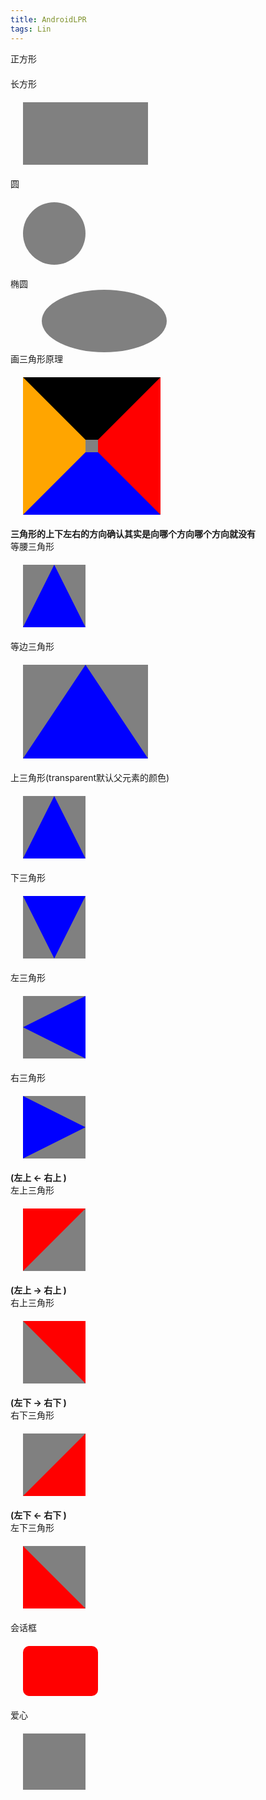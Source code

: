 ```yaml
---
title: AndroidLPR
tags: Lin
---
```


<!DOCTYPE html>
<html>
<head>
  <meta charset="utf-8">
  <meta name="viewport" content="width=device-width">
  <title>CSS画图形</title>
  <style>
    div {
      background: gray;
      margin: 20px;
    }

    .square {
      height: 100px;
      width: 100px;
    }

    .rectangle {
      height: 100px;
      width: 200px;
    }

    .circle {
      height: 100px;
      width: 100px;
      border-radius: 50%;
    }

    .oval {
      margin: 0 50px;
      height: 100px;
      width: 200px;
      border-radius: 100px / 50%;
    }

    .triangle-origin {
      width: 20px;
      height: 20px;
      border-top: 100px solid black;
      border-right: 100px solid red;
      border-bottom: 100px solid blue;
      border-left: 100px solid orange;
    }

    .isosceles-triangle {
      width: 0px;
      height: 0px;
      border-right: 50px solid transparent;
      border-left: 50px solid transparent;
      border-bottom: 100px solid blue;
    }

    .regular-triangle {
      width: 0px;
      height: 0px;
      border-right: 100px solid transparent;
      border-left: 100px solid transparent;
      border-bottom: 150px solid blue;
    }


    .triangle-up {
      width: 0px;
      height: 0px;
      border-right: 50px solid transparent;
      border-left: 50px solid transparent;
      border-bottom: 100px solid blue;
    }

    .triangle-down {
      width: 0px;
      height: 0px;
      border-right: 50px solid transparent;
      border-left: 50px solid transparent;
      border-top: 100px solid blue;
    }

    .triangle-left {
      width: 0px;
      height: 0px;
      border-bottom: 50px solid transparent;
      border-top: 50px solid transparent;
      border-right: 100px solid blue;
    }

    .triangle-right {
      width: 0px;
      height: 0px;
      border-bottom: 50px solid transparent;
      border-top: 50px solid transparent;
      border-left: 100px solid blue;
    }

    .triangle-topleft {
      width: 0;
      height: 0;
      border-right: 100px solid transparent; 
      border-top: 100px solid red;         
    }

    .triangle-topright {
      width: 0;
      height: 0;
      border-left: 100px solid transparent; 
      border-top: 100px solid red;         
    }

    .triangle-rightbottom {
      width: 0;
      height: 0;
      border-left: 100px solid transparent;   
      border-bottom: 100px solid red;       
    }

    .triangle-leftbottom {
      width: 0;
      height: 0;
      border-right: 100px solid transparent;   
      border-bottom: 100px solid red;       
    }

    .talkbubble {
      width: 120px;
      height: 80px;
      background: red;
      position: relative;
      border-radius: 10px;
    }

    .talkbubble:before {
      content:"";
      position: absolute;
      right: 100%;
      top: 26px;
      width: 0;
      height: 0;
      border-top: 13px solid transparent;
      border-right: 26px solid red;
      border-bottom: 13px solid transparent;
    }

    .heart {
      position: relative;
      width: 100px;
      height: 90px;
    }
    .heart:before,
    .heart:after {
      position: absolute;
      content: "";
      left: 50px;
      top: 10px;
      width: 50px;
      height: 80px;
      background: red;
      border-radius: 50px 50px 0 0;
      transform: rotate(-45deg);
      transform-origin: 0 100%;
    }
    .heart:after {
      left: 0;
      transform: rotate(45deg);
      transform-origin :100% 100%;
    }
  </style>
</head>
<body>
  正方形
  <div class="square"></div>
  长方形
  <div class="rectangle"></div>
  圆
  <div class="circle"></div>
  椭圆
  <div class="oval"></div>
  画三角形原理
  <div class="triangle-origin"></div>
  <strong>三角形的上下左右的方向确认其实是向哪个方向哪个方向就没有</strong><br />
  等腰三角形
  <div class="isosceles-triangle"></div>
  等边三角形
  <div class="regular-triangle"></div>
  上三角形(transparent默认父元素的颜色)
  <div class="triangle-up"></div>
  下三角形
  <div class="triangle-down"></div>
  左三角形
  <div class="triangle-left"></div>
  右三角形
  <div class="triangle-right"></div>
  <strong>(左上 <- 右上 )</strong><br />
  左上三角形
  <div class="triangle-topleft"></div>
  <strong>(左上 -> 右上 )</strong><br />
  右上三角形
  <div class="triangle-topright"></div>
  <strong>(左下 -> 右下 )</strong><br />
  右下三角形
  <div class="triangle-rightbottom"></div>
  <strong>(左下 <- 右下 )</strong><br />
  左下三角形
  <div class="triangle-leftbottom"></div>
  会话框
  <div class="talkbubble"></div>
  爱心
  <div class="heart"></div>  
</body>
</html>